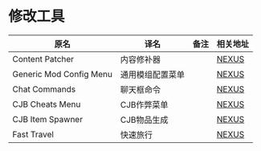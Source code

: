 # 修改工具

| 原名                    | 译名             | 备注 | 相关地址                                                   |
| ----------------------- | ---------------- | ---- | ---------------------------------------------------------- |
| Content Patcher         | 内容修补器       |      | [NEXUS](https://www.nexusmods.com/stardewvalley/mods/1915) |
| Generic Mod Config Menu | 通用模组配置菜单 |      | [NEXUS](https://www.nexusmods.com/stardewvalley/mods/5098) |
| Chat Commands           | 聊天框命令       |      | [NEXUS](https://www.nexusmods.com/stardewvalley/mods/2092) |
| CJB Cheats Menu         | CJB作弊菜单      |      | [NEXUS](https://www.nexusmods.com/stardewvalley/mods/4)    |
| CJB Item Spawner        | CJB物品生成      |      | [NEXUS](https://www.nexusmods.com/stardewvalley/mods/93)   |
| Fast Travel             | 快速旅行         |      | [NEXUS](https://www.nexusmods.com/stardewvalley/mods/1529) |
